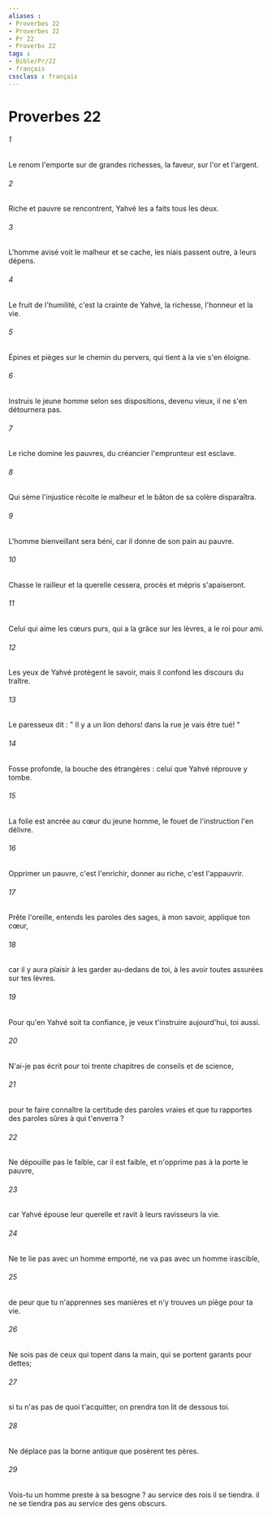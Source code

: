 ```yaml
---
aliases : 
- Proverbes 22
- Proverbes 22
- Pr 22
- Proverbs 22
tags : 
- Bible/Pr/22
- français
cssclass : français
---
```


# Proverbes 22

###### 1
Le renom l'emporte sur de grandes richesses, la faveur, sur l'or et l'argent. 
###### 2
Riche et pauvre se rencontrent, Yahvé les a faits tous les deux. 
###### 3
L'homme avisé voit le malheur et se cache, les niais passent outre, à leurs dépens. 
###### 4
Le fruit de l'humilité, c'est la crainte de Yahvé, la richesse, l'honneur et la vie. 
###### 5
Épines et pièges sur le chemin du pervers, qui tient à la vie s'en éloigne. 
###### 6
Instruis le jeune homme selon ses dispositions, devenu vieux, il ne s'en détournera pas. 
###### 7
Le riche domine les pauvres, du créancier l'emprunteur est esclave. 
###### 8
Qui sème l'injustice récolte le malheur et le bâton de sa colère disparaîtra. 
###### 9
L'homme bienveillant sera béni, car il donne de son pain au pauvre. 
###### 10
Chasse le railleur et la querelle cessera, procès et mépris s'apaiseront. 
###### 11
Celui qui aime les cœurs purs, qui a la grâce sur les lèvres, a le roi pour ami. 
###### 12
Les yeux de Yahvé protègent le savoir, mais il confond les discours du traître. 
###### 13
Le paresseux dit : " Il y a un lion dehors! dans la rue je vais être tué! " 
###### 14
Fosse profonde, la bouche des étrangères : celui que Yahvé réprouve y tombe. 
###### 15
La folie est ancrée au cœur du jeune homme, le fouet de l'instruction l'en délivre. 
###### 16
Opprimer un pauvre, c'est l'enrichir, donner au riche, c'est l'appauvrir. 
###### 17
Prête l'oreille, entends les paroles des sages, à mon savoir, applique ton cœur, 
###### 18
car il y aura plaisir à les garder au-dedans de toi, à les avoir toutes assurées sur tes lèvres. 
###### 19
Pour qu'en Yahvé soit ta confiance, je veux t'instruire aujourd'hui, toi aussi. 
###### 20
N'ai-je pas écrit pour toi trente chapitres de conseils et de science, 
###### 21
pour te faire connaître la certitude des paroles vraies et que tu rapportes des paroles sûres à qui t'enverra ? 
###### 22
Ne dépouille pas le faible, car il est faible, et n'opprime pas à la porte le pauvre, 
###### 23
car Yahvé épouse leur querelle et ravit à leurs ravisseurs la vie. 
###### 24
Ne te lie pas avec un homme emporté, ne va pas avec un homme irascible, 
###### 25
de peur que tu n'apprennes ses manières et n'y trouves un piège pour ta vie. 
###### 26
Ne sois pas de ceux qui topent dans la main, qui se portent garants pour dettes; 
###### 27
si tu n'as pas de quoi t'acquitter, on prendra ton lit de dessous toi. 
###### 28
Ne déplace pas la borne antique que posèrent tes pères. 
###### 29
Vois-tu un homme preste à sa besogne ? au service des rois il se tiendra. il ne se tiendra pas au service des gens obscurs. 
